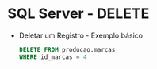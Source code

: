 # SQL Server - DELETE

- Deletar um Registro - Exemplo básico
    ~~~sql
    DELETE FROM producao.marcas
    WHERE id_marcas = 4
    ~~~

